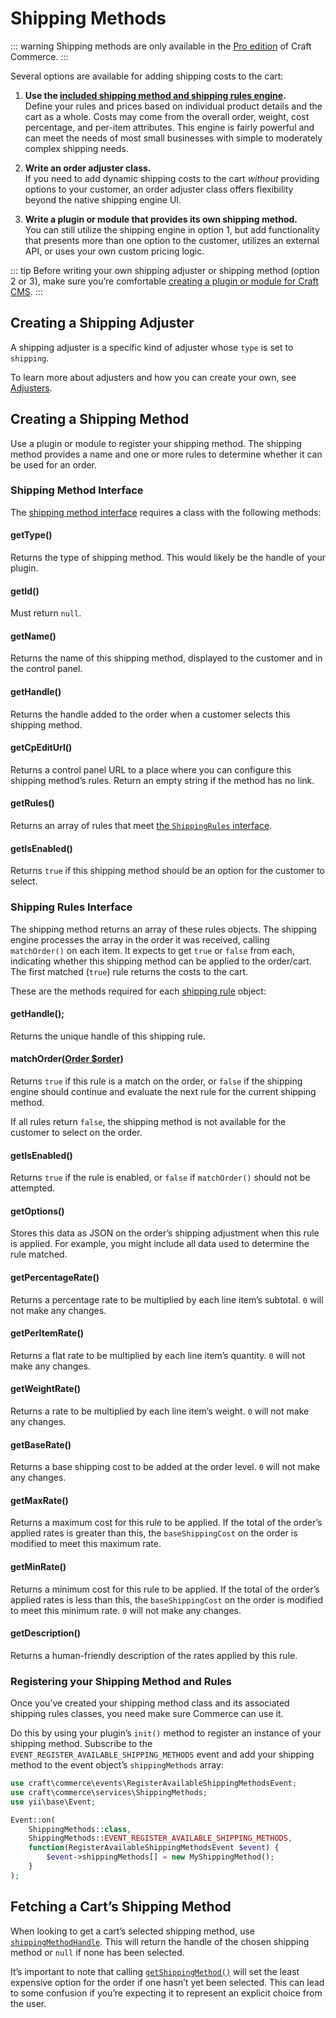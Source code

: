 # Shipping Methods

::: warning
Shipping methods are only available in the [Pro edition](editions.md) of Craft Commerce.
:::

Several options are available for adding shipping costs to the cart:

1. **Use the [included shipping method and shipping rules engine](shipping.md).**  
   Define your rules and prices based on individual product details and the cart as a whole. Costs may come from the overall order, weight, cost percentage, and per-item attributes. This engine is fairly powerful and can meet the needs of most small businesses with simple to moderately complex shipping needs.

2. **Write an order adjuster class.**  
   If you need to add dynamic shipping costs to the cart _without_ providing options to your customer, an order adjuster class offers flexibility beyond the native shipping engine UI.

3. **Write a plugin or module that provides its own shipping method.**  
   You can still utilize the shipping engine in option 1, but add functionality that presents more than one option to the customer, utilizes an external API, or uses your own custom pricing logic.

::: tip
Before writing your own shipping adjuster or shipping method (option 2 or 3), make sure you’re comfortable [creating a plugin or module for Craft CMS](https://docs.craftcms.com/v3/extend/).
:::

## Creating a Shipping Adjuster

A shipping adjuster is a specific kind of adjuster whose `type` is set to `shipping`.

To learn more about adjusters and how you can create your own, see [Adjusters](adjusters.md).

## Creating a Shipping Method

Use a plugin or module to register your shipping method. The shipping method provides a name and one or more rules to determine whether it can be used for an order.

### Shipping Method Interface

The [shipping method interface](commerce3:craft\commerce\base\ShippingMethodInterface) requires a class with the following methods:

#### getType()

Returns the type of shipping method. This would likely be the handle of your plugin.

#### getId()

Must return `null`.

#### getName()

Returns the name of this shipping method, displayed to the customer and in the control panel.

#### getHandle()

Returns the handle added to the order when a customer selects this shipping method.

#### getCpEditUrl()

Returns a control panel URL to a place where you can configure this shipping method’s rules. Return an empty string if the method has no link.

#### getRules()

Returns an array of rules that meet [the `ShippingRules` interface](#shipping-rules-interface).

#### getIsEnabled()

Returns `true` if this shipping method should be an option for the customer to select.

### Shipping Rules Interface

The shipping method returns an array of these rules objects. The shipping engine processes the array in the order it was received, calling `matchOrder()` on each item. It expects to get `true` or `false` from each, indicating whether this shipping method can be applied to the order/cart. The first matched (`true`) rule returns the costs to the cart.

These are the methods required for each [shipping rule](commerce3:craft\commerce\base\ShippingRuleInterface) object:

#### getHandle();

Returns the unique handle of this shipping rule.

#### matchOrder([Order \$order](commerce3:craft\commerce\elements\Order))

Returns `true` if this rule is a match on the order, or `false` if the shipping engine should continue and evaluate the next rule for the current shipping method.

If all rules return `false`, the shipping method is not available for the customer to select on the order.

#### getIsEnabled()

Returns `true` if the rule is enabled, or `false` if `matchOrder()` should not be attempted.

#### getOptions()

Stores this data as JSON on the order’s shipping adjustment when this rule is applied. For example, you might include all data used to determine the rule matched.

#### getPercentageRate()

Returns a percentage rate to be multiplied by each line item’s subtotal. `0` will not make any changes.

#### getPerItemRate()

Returns a flat rate to be multiplied by each line item’s quantity. `0` will not make any changes.

#### getWeightRate()

Returns a rate to be multiplied by each line item’s weight. `0` will not make any changes.

#### getBaseRate()

Returns a base shipping cost to be added at the order level. `0` will not make any changes.

#### getMaxRate()

Returns a maximum cost for this rule to be applied. If the total of the order’s applied rates is greater than this, the `baseShippingCost` on the order is modified to meet this maximum rate.

#### getMinRate()

Returns a minimum cost for this rule to be applied. If the total of the order’s applied rates is less than this, the `baseShippingCost` on the order is modified to meet this minimum rate. `0` will not make any changes.

#### getDescription()

Returns a human-friendly description of the rates applied by this rule.

### Registering your Shipping Method and Rules

Once you’ve created your shipping method class and its associated shipping rules classes, you need make sure Commerce can use it.

Do this by using your plugin’s `init()` method to register an instance of your shipping method. Subscribe to the `EVENT_REGISTER_AVAILABLE_SHIPPING_METHODS` event and add your shipping method to the event object’s `shippingMethods` array:

```php
use craft\commerce\events\RegisterAvailableShippingMethodsEvent;
use craft\commerce\services\ShippingMethods;
use yii\base\Event;

Event::on(
    ShippingMethods::class,
    ShippingMethods::EVENT_REGISTER_AVAILABLE_SHIPPING_METHODS,
    function(RegisterAvailableShippingMethodsEvent $event) {
        $event->shippingMethods[] = new MyShippingMethod();
    }
);
```

## Fetching a Cart’s Shipping Method

When looking to get a cart’s selected shipping method, use [`shippingMethodHandle`](commerce3:craft\commerce\elements\Order::shippingMethodHandle). This will return the handle of the chosen shipping method or `null` if none has been selected.

It’s important to note that calling [`getShippingMethod()`](commerce3:craft\commerce\elements\Order::getShippingMethod()) will set the least expensive option for the order if one hasn’t yet been selected. This can lead to some confusion if you’re expecting it to represent an explicit choice from the user.